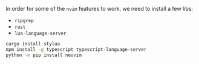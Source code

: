 In order for some of the `nvim` features to work, we need to install a few libs:

- `ripgrep`
- `rust`
- `lua-language-server`

```bash
cargo install stylua
npm install -g typescript typescript-language-server
python -m pip install neovim
```

